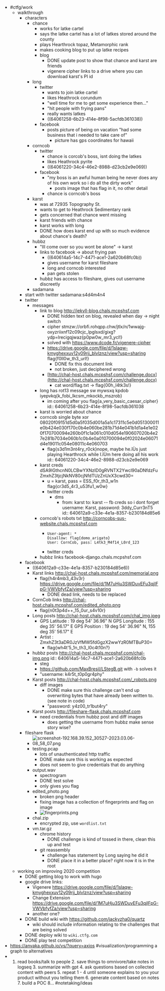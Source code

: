 - #ctfg/work
	- walkthrough
		- characters
			- chance
				- works for latke cartel
				- says the latke cartel has a lot of latkes stored around the county
				- plays Hearthrock topaz, Metamorphic rank
				- makes cooking blog to put up latke recipes
				- blog
					- DONE update post to show that chance and karst are friends
					- vigenere cipher links to a drive where you can download karst's PI id
			- long
				- twitter
					- wants to join latke cartel
					- likes Heathrock corundum
					- "well time for me to get some experience then..."
					- "hit people with frying pans"
					- really wants latkes
					- ((64061258-6b23-414e-8f98-5acfdb361038))
				- facebook
					- posts picture of being on vacation "had some business that i needed to take care of"
						- picture has gps coordinates for hawaii
			- corncob
				- twitter
					- chance is corcob's boss, isnt doing the latkes
					- likes Heathrock pyrite
					- ((64061220-34c4-46e2-8988-d23cb2e9e069))
				- facebook
					- "my boss is an awful human being he never does any of his own work so i do all the dirty work"
						- posts image that has flag in it, no other detail
					- chance is corncob's boss
			- karst
				- was at 72935 Topography St.
				- wants to get to Heathrock Sedimentary rank
				- gets concerned that chance went missing
				- karst friends with chance
				- karst works with long
				- DONE how does karst end up with so much evidence about chance's death?
			- hubbz
				- "Ill come over so you wont be alone" -> karst
				- links to facebook -> about frying pan
					- ((640614a5-14c7-4471-ace1-2a620b68fc0b))
					- gives username for karst fileshare
					- long and corncob interested
					- pan gets stolen
				- hubbz has access to fileshare, gives out username discreetly
			- sadamana
		- start with twitter sadamana:s4d4m4n4
		- twitter
			- messages
				- link to blog http://jekyll-blog.chals.mcpshsf.com
					- DONE hidden text on blog, revealed when day -> night switch
					- cipher stmzw://orbfi.rohqpp.chw/jtlx/n/1wwajg-oxyzriixnf12c09cjc_lpglsxd/gixg?ydp=lrecigqjwaz{p0pw0w_mr3_ycl!}
					- solved with https://www.dcode.fr/vigenere-cipher
					- https://drive.google.com/file/d/1slaqw-kmyghexxuv12y09rjj_blvlznz/view?usp=sharing flag{f0ll0w_th3_url!}
						- DONE fix this document link
						- not broken, just deciphered wrong
					- [http://chal-host.chals.mcpshsf.com/challenge.docx](http://chal-host.chals.mcpshsf.com/challenge.docx)
						- cat word/flag.txt  -> flag{00h_l4tk3s!}
				- long has rot13 message sw mywsxq kpdob iyepvkq{k_fobi_lkcsm_mkockb_mszrob}
					- im coming after you flag{a_very_basic_caesar_cipher}
					  id:: 64061258-6b23-414e-8f98-5acfdb361038
				- karst is worried about chance
				- corncob single byte xor 08020f09151d5d0a5f035d001a5a1c17311c5e0d051300011e0b424e030f170c0b4e060be281b71d4e041b1d1a4e1e020f170700094e260b0f1c1a061c010d054e190607020b4e27e281b7034e060b1c0b4e0a010700094e0f02024e06071d4e19011c054e08011c4e060703
					- flag{s3d1m3nt4ry_r0ck}nope, maybe he.ïÙs just playing Hearthrock while I.ïÙm here doing all his work
					  id:: 64061220-34c4-46e2-8988-d23cb2e9e069
				- karst creds dSA9IGthcnN0LCBwYXNzID0gRVNTX2Ywcl90aDNfdzFuZmxhZ3tjcjNkNV80cjNfdTUzZnUxX3cwd30=
					- u = karst, pass = ESS_f0r_th3_w1n flag{cr3d5_4r3_u53fu1_w0w}
					- twitter creds
						- dms
							- from: karst to: karst -- fb creds so i dont forget username: Karst, password: 3ddy_Curr3nT5
							  id:: 640612a9-c33e-4e1a-8357-b230184d85e6
				- corncob's robots txt http://corncobs-sus-website.chals.mcpshsf.com
					- ```
					  User-agent: *
					  Disallow: flag{domo_arigato}
					  User: CornCob, pass: L4tk3_M4f14_L0rd_123
					  ```
					- twitter creds
				- hubbz links facebook-django.chals.mcpshsf.com
		- facebook
			- ((640612a9-c33e-4e1a-8357-b230184d85e6))
			- Karst links http://chal-host.chals.mcpshsf.com/memorial.png
				- flag{h4r4mb3_43v3r}
				  https://drive.google.com/file/d/1M7uHju3SWDuvEFu3qjIFpG-VWVbfyfZa/view?usp=sharing
					- DONE dead link, needs to be replaced
			- CornCob links http://chal-host.chals.mcpshsf.com/edited_photo.png
				- flag{n0t3p4d++_15_0ur_s4v10r}
			- Long posts http://chal-host.chals.mcpshsf.com/chal_img.jpeg
				- GPS Latitude                    : 19 deg 54' 36.96" N
				  GPS Longitude                   : 155 deg 35' 56.17" E
				  GPS Position                    : 19 deg 54' 36.96" N, 155 deg 35' 56.17" E
				- Artist                          : ZmxhZ3t3aDR0JzVfMW5fdGgzX2wwYzR0MTBuP30=
					- flag{wh4t'5_1n_th3_l0c4t10n?}
			- hubbz posts http://chal-host.chals.mcpshsf.com/chal-img.png
			  id:: 640614a5-14c7-4471-ace1-2a620b68fc0b
				- steg
				- https://github.com/MaxBresil/LStegB.git with `-b` solves it
				- "username: k4r5t_t0p0gr4phy"
			- Karst posts http://chal-host.chals.mcpshsf.com/_robots.png
				- diff images
					- DONE make sure this challenge can't end up overwriting bytes that have already been written to. (see note in code)
					- "password: y4z00_tr1but4ry"
			- Karst posts http://fileshare-flask.chals.mcpshsf.com
				- need credentials from hubbz post and diff images
					- does getting the username from hubbz make sense story wise?
		- fileshare flask
			- ![screenshot-192.168.39.152_30527-2023.03.06-08_58_07.png](../assets/screenshot-192.168.39.152_30527-2023.03.06-08_58_07_1678121905644_0.png)
			- testing.pcap
				- lots of unauthenticated http traffic
				- DONE make sure this is working as expected
				- does not seem to give credentials that do anything
			- output.wav
				- spectrogram
				- DONE test solve
				- only gives you flag
			- edited_photo.png
				- broken png header
				- fixing image has a collection of fingerprints and flag on image
				- ![fingerprints.png](../assets/fingerprints_1678130741001_0.png)
			- chal.zip
				- encrypted zip, use `wordlist.txt`
			- vm.tar.gz
				- chrome history
					- DONE challenge is kind of tossed in there, clean this up and test
				- git reassembly
					- challenge has statement by Long saying he did it
					- DONE place it in a better place? right now it is in the root
	- working on improving 2020 competition
		- DONE getting blog to work with hugo
		- google drive links:
			- Vigenere https://drive.google.com/file/d/1slaqw-kmyghexxuv12y09rjj_blvlznz/view?usp=sharing
			- Change Extension https://drive.google.com/file/d/1M7uHju3SWDuvEFu3qjIFpG-VWVbfyfZa/view?usp=sharing
			- another one?
		- DONE build wiki with https://github.com/jackyzha0/quartz
			- wiki should include information relating to the challenges that are being solved
		- DONE deploy wiki to `wiki.ctfg.com`
		- DONE play test competition
- https://anvaka.github.io/vs/?query=axios #visualization/programming a graph to alternatives
- 1. read books/talk to people 2. save things to omnivore/take notes in logseq 3. summarize with gpt 4. ask questions based on collected content with peers 5. repeat 1 - 4 until someone explains to you your product without you telling them 6. generate content based on notes 7. build a POC 8... #notetaking/ideas